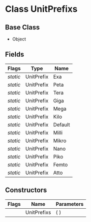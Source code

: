 # Class UnitPrefixs
## Base Class
- Object
## Fields
Flags|Type|Name
-|-|-
*static*|UnitPrefix|Exa
*static*|UnitPrefix|Peta
*static*|UnitPrefix|Tera
*static*|UnitPrefix|Giga
*static*|UnitPrefix|Mega
*static*|UnitPrefix|Kilo
*static*|UnitPrefix|Default
*static*|UnitPrefix|Milli
*static*|UnitPrefix|Mikro
*static*|UnitPrefix|Nano
*static*|UnitPrefix|Piko
*static*|UnitPrefix|Femto
*static*|UnitPrefix|Atto
## Constructors
Flags|Name|Parameters
-|-|-
&nbsp;|UnitPrefixs|( )
